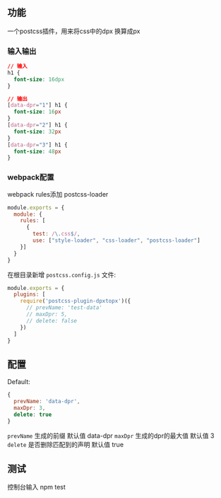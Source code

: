 ## 功能

一个postcss插件，用来将css中的dpx 换算成px

### 输入输出

```css
// 输入
h1 {
  font-size: 16dpx
}

// 输出
[data-dpr="1"] h1 {
  font-size: 16px
}
[data-dpr="2"] h1 {
  font-size: 32px
}
[data-dpr="3"] h1 {
  font-size: 48px
}
```


### webpack配置
webpack rules添加 postcss-loader
```js
module.exports = {
  module: {
    rules: [
      {
        test: /\.css$/,
        use: ["style-loader", "css-loader", "postcss-loader"]
    }]
  }
}
```

在根目录新增 `postcss.config.js` 文件:

```js
module.exports = {
  plugins: [
    require('postcss-plugin-dpxtopx')({
      // prevName: 'test-data'
      // maxDpr: 5,
      // delete: false
    })
  ]
}
```

## 配置

Default:
```js
{
  prevName: 'data-dpr',
  maxDpr: 3,
  delete: true
}
```
`prevName` 生成的前缀  默认值 data-dpr
`maxDpr`   生成的dpr的最大值  默认值 3
`delete`   是否删除匹配到的声明  默认值 true

## 测试
控制台输入 npm test